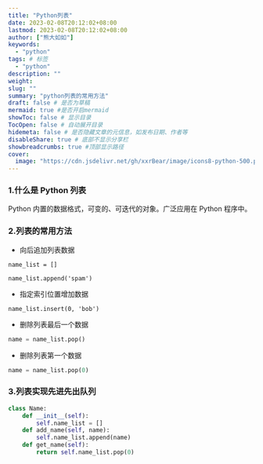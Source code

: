 ```yaml
---
title: "Python列表"
date: 2023-02-08T20:12:02+08:00
lastmod: 2023-02-08T20:12:02+08:00
author: ["熊大如如"]
keywords:
  - "python"
tags: # 标签
  - "python"
description: ""
weight:
slug: ""
summary: "python列表的常用方法"
draft: false # 是否为草稿
mermaid: true #是否开启mermaid
showToc: false # 显示目录
TocOpen: false # 自动展开目录
hidemeta: false # 是否隐藏文章的元信息，如发布日期、作者等
disableShare: true # 底部不显示分享栏
showbreadcrumbs: true #顶部显示路径
cover:
  image: "https://cdn.jsdelivr.net/gh/xxrBear/image/icons8-python-500.png"
---
```


### 1.什么是 Python 列表

Python 内置的数据格式，可变的、可迭代的对象。广泛应用在 Python 程序中。

### 2.列表的常用方法

- 向后追加列表数据

```
name_list = []

name_list.append('spam')
```

- 指定索引位置增加数据

```
name_list.insert(0, 'bob')
```

- 删除列表最后一个数据

```python
name = name_list.pop()
```

- 删除列表第一个数据

```python
name = name_list.pop(0)
```

### 3.列表实现先进先出队列

```python
class Name:
    def __init__(self):
        self.name_list = []
    def add_name(self, name):
        self.name_list.append(name)
    def get_name(self):
        return self.name_list.pop(0)
```
